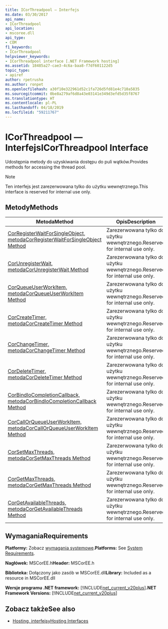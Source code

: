 ```yaml
---
title: ICorThreadpool — Interfejs
ms.date: 03/30/2017
api_name:
- ICorThreadpool
api_location:
- mscoree.dll
api_type:
- COM
f1_keywords:
- ICorThreadpool
helpviewer_keywords:
- ICorThreadpool interface [.NET Framework hosting]
ms.assetid: 18485a27-cae3-4c6a-baa8-f7df601122d5
topic_type:
- apiref
author: rpetrusha
ms.author: ronpet
ms.openlocfilehash: a30f10e322961d52c1fa726d5fd81e4c710a5835
ms.sourcegitcommit: 0be8a279af6d8a43e03141e349d3efd5d35f8767
ms.translationtype: HT
ms.contentlocale: pl-PL
ms.lasthandoff: 04/18/2019
ms.locfileid: "59211767"
---
```

# <a name="icorthreadpool-interface"></a><span data-ttu-id="f9101-102">ICorThreadpool — Interfejs</span><span class="sxs-lookup"><span data-stu-id="f9101-102">ICorThreadpool Interface</span></span>
<span data-ttu-id="f9101-103">Udostępnia metody do uzyskiwania dostępu do puli wątków.</span><span class="sxs-lookup"><span data-stu-id="f9101-103">Provides methods for accessing the thread pool.</span></span>  
  
> [!NOTE]
>  <span data-ttu-id="f9101-104">Ten interfejs jest zarezerwowana tylko do użytku wewnętrznego.</span><span class="sxs-lookup"><span data-stu-id="f9101-104">This interface is reserved for internal use only.</span></span>  
  
## <a name="methods"></a><span data-ttu-id="f9101-105">Metody</span><span class="sxs-lookup"><span data-stu-id="f9101-105">Methods</span></span>  
  
|<span data-ttu-id="f9101-106">Metoda</span><span class="sxs-lookup"><span data-stu-id="f9101-106">Method</span></span>|<span data-ttu-id="f9101-107">Opis</span><span class="sxs-lookup"><span data-stu-id="f9101-107">Description</span></span>|  
|------------|-----------------|  
|[<span data-ttu-id="f9101-108">CorRegisterWaitForSingleObject, metoda</span><span class="sxs-lookup"><span data-stu-id="f9101-108">CorRegisterWaitForSingleObject Method</span></span>](../../../../docs/framework/unmanaged-api/hosting/icorthreadpool-corregisterwaitforsingleobject-method.md)|<span data-ttu-id="f9101-109">Zarezerwowana tylko do użytku wewnętrznego.</span><span class="sxs-lookup"><span data-stu-id="f9101-109">Reserved for internal use only.</span></span>|  
|[<span data-ttu-id="f9101-110">CorUnregisterWait, metoda</span><span class="sxs-lookup"><span data-stu-id="f9101-110">CorUnregisterWait Method</span></span>](../../../../docs/framework/unmanaged-api/hosting/icorthreadpool-corunregisterwait-method.md)|<span data-ttu-id="f9101-111">Zarezerwowana tylko do użytku wewnętrznego.</span><span class="sxs-lookup"><span data-stu-id="f9101-111">Reserved for internal use only.</span></span>|  
|[<span data-ttu-id="f9101-112">CorQueueUserWorkItem, metoda</span><span class="sxs-lookup"><span data-stu-id="f9101-112">CorQueueUserWorkItem Method</span></span>](../../../../docs/framework/unmanaged-api/hosting/icorthreadpool-corqueueuserworkitem-method.md)|<span data-ttu-id="f9101-113">Zarezerwowana tylko do użytku wewnętrznego.</span><span class="sxs-lookup"><span data-stu-id="f9101-113">Reserved for internal use only.</span></span>|  
|[<span data-ttu-id="f9101-114">CorCreateTimer, metoda</span><span class="sxs-lookup"><span data-stu-id="f9101-114">CorCreateTimer Method</span></span>](../../../../docs/framework/unmanaged-api/hosting/icorthreadpool-corcreatetimer-method.md)|<span data-ttu-id="f9101-115">Zarezerwowana tylko do użytku wewnętrznego.</span><span class="sxs-lookup"><span data-stu-id="f9101-115">Reserved for internal use only.</span></span>|  
|[<span data-ttu-id="f9101-116">CorChangeTimer, metoda</span><span class="sxs-lookup"><span data-stu-id="f9101-116">CorChangeTimer Method</span></span>](../../../../docs/framework/unmanaged-api/hosting/icorthreadpool-corchangetimer-method.md)|<span data-ttu-id="f9101-117">Zarezerwowana tylko do użytku wewnętrznego.</span><span class="sxs-lookup"><span data-stu-id="f9101-117">Reserved for internal use only.</span></span>|  
|[<span data-ttu-id="f9101-118">CorDeleteTimer, metoda</span><span class="sxs-lookup"><span data-stu-id="f9101-118">CorDeleteTimer Method</span></span>](../../../../docs/framework/unmanaged-api/hosting/icorthreadpool-cordeletetimer-method.md)|<span data-ttu-id="f9101-119">Zarezerwowana tylko do użytku wewnętrznego.</span><span class="sxs-lookup"><span data-stu-id="f9101-119">Reserved for internal use only.</span></span>|  
|[<span data-ttu-id="f9101-120">CorBindIoCompletionCallback, metoda</span><span class="sxs-lookup"><span data-stu-id="f9101-120">CorBindIoCompletionCallback Method</span></span>](../../../../docs/framework/unmanaged-api/hosting/icorthreadpool-corbindiocompletioncallback-method.md)|<span data-ttu-id="f9101-121">Zarezerwowana tylko do użytku wewnętrznego.</span><span class="sxs-lookup"><span data-stu-id="f9101-121">Reserved for internal use only.</span></span>|  
|[<span data-ttu-id="f9101-122">CorCallOrQueueUserWorkItem, metoda</span><span class="sxs-lookup"><span data-stu-id="f9101-122">CorCallOrQueueUserWorkItem Method</span></span>](../../../../docs/framework/unmanaged-api/hosting/icorthreadpool-corcallorqueueuserworkitem-method.md)|<span data-ttu-id="f9101-123">Zarezerwowana tylko do użytku wewnętrznego.</span><span class="sxs-lookup"><span data-stu-id="f9101-123">Reserved for internal use only.</span></span>|  
|[<span data-ttu-id="f9101-124">CorSetMaxThreads, metoda</span><span class="sxs-lookup"><span data-stu-id="f9101-124">CorSetMaxThreads Method</span></span>](../../../../docs/framework/unmanaged-api/hosting/icorthreadpool-corsetmaxthreads-method.md)|<span data-ttu-id="f9101-125">Zarezerwowana tylko do użytku wewnętrznego.</span><span class="sxs-lookup"><span data-stu-id="f9101-125">Reserved for internal use only.</span></span>|  
|[<span data-ttu-id="f9101-126">CorGetMaxThreads, metoda</span><span class="sxs-lookup"><span data-stu-id="f9101-126">CorGetMaxThreads Method</span></span>](../../../../docs/framework/unmanaged-api/hosting/icorthreadpool-corgetmaxthreads-method.md)|<span data-ttu-id="f9101-127">Zarezerwowana tylko do użytku wewnętrznego.</span><span class="sxs-lookup"><span data-stu-id="f9101-127">Reserved for internal use only.</span></span>|  
|[<span data-ttu-id="f9101-128">CorGetAvailableThreads, metoda</span><span class="sxs-lookup"><span data-stu-id="f9101-128">CorGetAvailableThreads Method</span></span>](../../../../docs/framework/unmanaged-api/hosting/icorthreadpool-corgetavailablethreads-method.md)|<span data-ttu-id="f9101-129">Zarezerwowana tylko do użytku wewnętrznego.</span><span class="sxs-lookup"><span data-stu-id="f9101-129">Reserved for internal use only.</span></span>|  
  
## <a name="requirements"></a><span data-ttu-id="f9101-130">Wymagania</span><span class="sxs-lookup"><span data-stu-id="f9101-130">Requirements</span></span>  
 <span data-ttu-id="f9101-131">**Platformy:** Zobacz [wymagania systemowe](../../../../docs/framework/get-started/system-requirements.md).</span><span class="sxs-lookup"><span data-stu-id="f9101-131">**Platforms:** See [System Requirements](../../../../docs/framework/get-started/system-requirements.md).</span></span>  
  
 <span data-ttu-id="f9101-132">**Nagłówek:** MSCorEE.h</span><span class="sxs-lookup"><span data-stu-id="f9101-132">**Header:** MSCorEE.h</span></span>  
  
 <span data-ttu-id="f9101-133">**Biblioteka:** Dołączony jako zasób w MSCorEE.dll</span><span class="sxs-lookup"><span data-stu-id="f9101-133">**Library:** Included as a resource in MSCorEE.dll</span></span>  
  
 <span data-ttu-id="f9101-134">**Wersje programu .NET framework:** [!INCLUDE[net_current_v20plus](../../../../includes/net-current-v20plus-md.md)]</span><span class="sxs-lookup"><span data-stu-id="f9101-134">**.NET Framework Versions:** [!INCLUDE[net_current_v20plus](../../../../includes/net-current-v20plus-md.md)]</span></span>  
  
## <a name="see-also"></a><span data-ttu-id="f9101-135">Zobacz także</span><span class="sxs-lookup"><span data-stu-id="f9101-135">See also</span></span>

- [<span data-ttu-id="f9101-136">Hosting, interfejsy</span><span class="sxs-lookup"><span data-stu-id="f9101-136">Hosting Interfaces</span></span>](../../../../docs/framework/unmanaged-api/hosting/hosting-interfaces.md)
